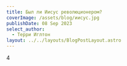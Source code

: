 ```yaml
---
title: Был ли Иисус революционером?
coverImage: /assets/blog/иисус.jpg
publishDate: 08 Sep 2023
select_author:
  - Терри Иглтон
layout: ../../layouts/BlogPostLayout.astro
---
```

4